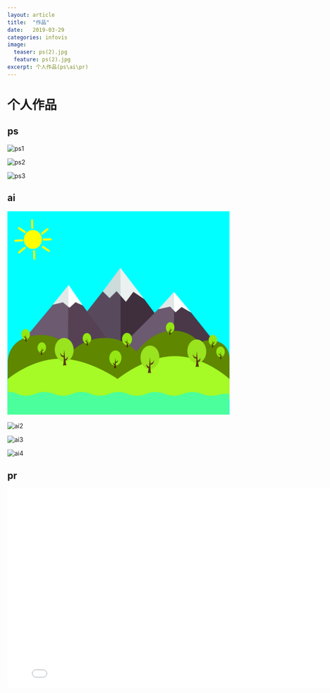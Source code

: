 ```yaml
---
layout: article
title:  "作品"
date:   2019-03-29
categories: infovis
image:
  teaser: ps(2).jpg
  feature: ps(2).jpg
excerpt: 个人作品(ps\ai\pr)
---
```


# 个人作品

## ps
![ps1](images/ps(1).jpg)

![ps2](images/ps(2).jpg)

![ps3](images/ps(3).jpg)

## ai
![ai1](images/ai1.jpg)

![ai2](images/ai(2).jpg)

![ai3](images/ai(3).jpg)

![ai4](images/ai(4).jpg)

## pr
<iframe 
    width="800" 
    height="450" 
    src="images/pr.mp4"
    frameborder="0" 
    allowfullscreen>
</iframe>
